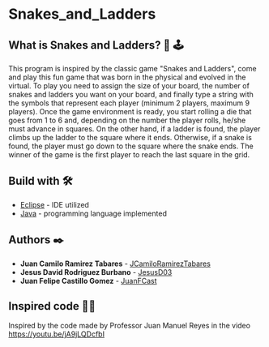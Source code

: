 # Snakes_and_Ladders
## What is Snakes and Ladders? :snake: :joystick:
This program is inspired by the classic game "Snakes and Ladders", come and play this fun game that was born in the physical and evolved in the virtual. To play you need to assign the size of your board, the number of snakes and ladders you want on your board, and finally type a string with the symbols that represent each player (minimum 2 players, maximum 9 players). Once the game environment is ready, you start rolling a die that goes from 1 to 6 and, depending on the number the player rolls, he/she must advance in squares. On the other hand, if a ladder is found, the player climbs up the ladder to the square where it ends. Otherwise, if a snake is found, the player must go down to the square where the snake ends. The winner of the game is the first player to reach the last square in the grid.
## Build with 🛠️
* [Eclipse](https://www.eclipse.org/downloads/) - IDE utilized
* [Java](https://www.oracle.com/co/java/technologies/javase/javase-jdk8-downloads.html) - programming language implemented
## Authors ✒️
* **Juan Camilo Ramirez Tabares** - [JCamiloRamirezTabares](https://github.com/JCamiloRamirezTabares)
* **Jesus David Rodriguez Burbano** - [JesusD03](https://github.com/JesusD03)
* **Juan Felipe Castillo Gomez** - [JuanFCast](https://github.com/JuanFCast)
## Inspired code :teacher:
Inspired by the code made by Professor Juan Manuel Reyes in the video https://youtu.be/jA9jLQDcfbI
